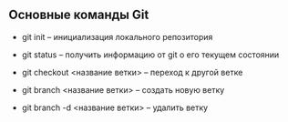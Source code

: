 ## Основные команды Git

* git init – инициализация локального репозитория

* git status – получить информацию от git о его текущем состоянии

* git checkout <название ветки> – переход к другой ветке

* git branch <название ветки> – создать новую ветку

* git branch -d <название ветки> – удалить ветку